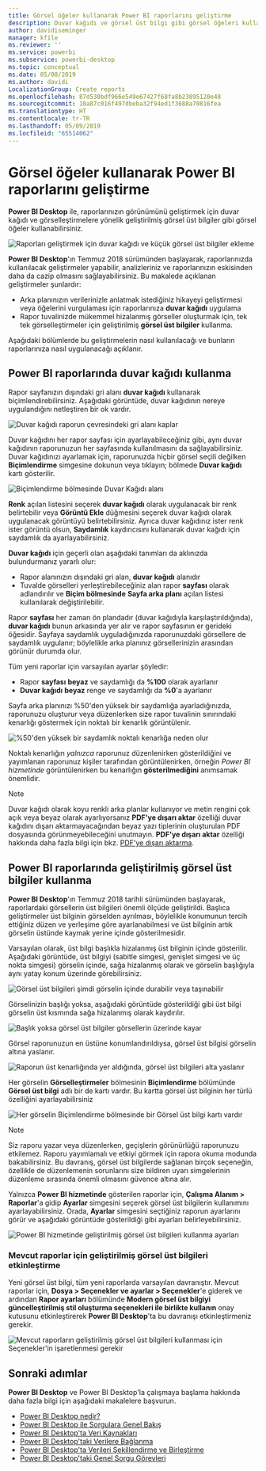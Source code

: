 ```yaml
---
title: Görsel öğeler kullanarak Power BI raporlarını geliştirme
description: Duvar kağıdı ve görsel üst bilgi gibi görsel öğeleri kullanarak raporları geliştirme
author: davidiseminger
manager: kfile
ms.reviewer: ''
ms.service: powerbi
ms.subservice: powerbi-desktop
ms.topic: conceptual
ms.date: 05/08/2019
ms.author: davidi
LocalizationGroup: Create reports
ms.openlocfilehash: 87d530bdf966e549e67427f68fa8b23895120e48
ms.sourcegitcommit: 10a87c016f497dbeba32f94ed1f3688a70816fea
ms.translationtype: HT
ms.contentlocale: tr-TR
ms.lasthandoff: 05/09/2019
ms.locfileid: "65514062"
---
```

# <a name="use-visual-elements-to-enhance-power-bi-reports"></a>Görsel öğeler kullanarak Power BI raporlarını geliştirme

**Power BI Desktop** ile, raporlarınızın görünümünü geliştirmek için duvar kağıdı ve görselleştirmelere yönelik geliştirilmiş görsel üst bilgiler gibi görsel öğeler kullanabilirsiniz.

![Raporları geliştirmek için duvar kağıdı ve küçük görsel üst bilgiler ekleme](media/desktop-visual-elements-for-reports/visual-elements-for-reports_01.png)

**Power BI Desktop**'ın Temmuz 2018 sürümünden başlayarak, raporlarınızda kullanılacak geliştirmeler yapabilir, analizleriniz ve raporlarınızın eskisinden daha da cazip olmasını sağlayabilirsiniz. Bu makalede açıklanan geliştirmeler şunlardır: 

* Arka planınızın verilerinizle anlatmak istediğiniz hikayeyi geliştirmesi veya öğelerini vurgulaması için raporlarınıza **duvar kağıdı** uygulama
* Rapor tuvalinizde mükemmel hizalanmış görseller oluşturmak için, tek tek görselleştirmeler için geliştirilmiş **görsel üst bilgiler** kullanma. 

Aşağıdaki bölümlerde bu geliştirmelerin nasıl kullanılacağı ve bunların raporlarınıza nasıl uygulanacağı açıklanır.

## <a name="using-wallpaper-in-power-bi-reports"></a>Power BI raporlarında duvar kağıdı kullanma

Rapor sayfanızın dışındaki gri alanı **duvar kağıdı** kullanarak biçimlendirebilirsiniz. Aşağıdaki görüntüde, duvar kağıdının nereye uygulandığını netleştiren bir ok vardır. 

![Duvar kağıdı raporun çevresindeki gri alanı kaplar](media/desktop-visual-elements-for-reports/visual-elements-for-reports_02.png)

Duvar kağıdını her rapor sayfası için ayarlayabileceğiniz gibi, aynı duvar kağıdının raporunuzun her sayfasında kullanılmasını da sağlayabilirsiniz. Duvar kağıdınızı ayarlamak için, raporunuzda hiçbir görsel seçili değilken **Biçimlendirme** simgesine dokunun veya tıklayın; bölmede **Duvar kağıdı** kartı gösterilir.

![Biçimlendirme bölmesinde Duvar Kağıdı alanı](media/desktop-visual-elements-for-reports/visual-elements-for-reports_03.png)

**Renk** açılan listesini seçerek **duvar kağıdı** olarak uygulanacak bir renk belirtebilir veya **Görüntü Ekle** düğmesini seçerek duvar kağıdı olarak uygulanacak görüntüyü belirtebilirsiniz. Ayrıca duvar kağıdınız ister renk ister görüntü olsun, **Saydamlık** kaydırıcısını kullanarak duvar kağıdı için saydamlık da ayarlayabilirsiniz.

**Duvar kağıdı** için geçerli olan aşağıdaki tanımları da aklınızda bulundurmanız yararlı olur:

* Rapor alanınızın dışındaki gri alan, **duvar kağıdı** alanıdır
* Tuvalde görselleri yerleştirebileceğiniz alan rapor **sayfası** olarak adlandırılır ve **Biçim bölmesinde** **Sayfa arka planı** açılan listesi kullanılarak değiştirilebilir.

Rapor **sayfası** her zaman ön plandadır (duvar kağıdıyla karşılaştırıldığında), **duvar kağıdı** bunun arkasında yer alır ve rapor sayfasının er gerideki öğesidir. Sayfaya saydamlık uyguladığınızda raporunuzdaki görsellere de saydamlık uygulanır; böylelikle arka planınız görsellerinizin arasından görünür durumda olur.

Tüm yeni raporlar için varsayılan ayarlar şöyledir:

* Rapor **sayfası** **beyaz** ve saydamlığı da **%100** olarak ayarlanır
* **Duvar kağıdı** **beyaz** renge ve saydamlığı da **%0**'a ayarlanır

Sayfa arka planınızı %50'den yüksek bir saydamlığa ayarladığınızda, raporunuzu oluşturur veya düzenlerken size rapor tuvalinin sınırındaki kenarlığı göstermek için noktalı bir kenarlık görüntülenir. 

![%50'den yüksek bir saydamlık noktalı kenarlığa neden olur](media/desktop-visual-elements-for-reports/visual-elements-for-reports_04.png)

Noktalı kenarlığın *yalnızca* raporunuz düzenlenirken gösterildiğini ve yayımlanan raporunuz kişiler tarafından görüntülenirken, örneğin *Power BI hizmetinde* görüntülenirken bu kenarlığın **gösterilmediğini** anımsamak önemlidir.

> [!NOTE]
> Duvar kağıdı olarak koyu renkli arka planlar kullanıyor ve metin rengini çok açık veya beyaz olarak ayarlıyorsanız **PDF'ye dışarı aktar** özelliği duvar kağıdını dışarı aktarmayacağından beyaz yazı tiplerinin oluşturulan PDF dosyasında görünmeyebileceğini unutmayın. **PDF'ye dışarı aktar** özelliği hakkında daha fazla bilgi için bkz. [PDF'ye dışarı aktarma](desktop-export-to-pdf.md).


## <a name="using-improved-visual-headers-in-power-bi-reports"></a>Power BI raporlarında geliştirilmiş görsel üst bilgiler kullanma

**Power BI Desktop**'ın Temmuz 2018 tarihli sürümünden başlayarak, raporlardaki görsellerin üst bilgileri önemli ölçüde geliştirildi. Başlıca geliştirmeler üst bilginin görselden ayrılması, böylelikle konumunun tercih ettiğiniz düzen ve yerleşime göre ayarlanabilmesi ve üst bilginin artık görselin üstünde kaymak yerine içinde gösterilmesidir. 

Varsayılan olarak, üst bilgi başlıkla hizalanmış üst bilginin içinde gösterilir. Aşağıdaki görüntüde, üst bilgiyi (sabitle simgesi, genişlet simgesi ve üç nokta simgesi) görselin içinde, sağa hizalanmış olarak ve görselin başlığıyla aynı yatay konum üzerinde görebilirsiniz.

![Görsel üst bilgileri şimdi görselin içinde durabilir veya taşınabilir](media/desktop-visual-elements-for-reports/visual-elements-for-reports_05.png)

Görselinizin başlığı yoksa, aşağıdaki görüntüde gösterildiği gibi üst bilgi görselin üst kısmında sağa hizalanmış olarak kaydırılır. 

![Başlık yoksa görsel üst bilgiler görsellerin üzerinde kayar](media/desktop-visual-elements-for-reports/visual-elements-for-reports_07.png)

Görsel raporunuzun en üstüne konumlandırıldıysa, görsel üst bilgisi görselin altına yaslanır. 

![Raporun üst kenarlığında yer aldığında, görsel üst bilgileri alta yaslanır](media/desktop-visual-elements-for-reports/visual-elements-for-reports_08.png)

Her görselin **Görselleştirmeler** bölmesinin **Biçimlendirme** bölümünde **Görsel üst bilgi** adlı bir de kartı vardır. Bu kartta görsel üst bilginin her türlü özelliğini ayarlayabilirsiniz

![Her görselin Biçimlendirme bölmesinde bir Görsel üst bilgi kartı vardır](media/desktop-visual-elements-for-reports/visual-elements-for-reports_09.png)

> [!NOTE]
> Siz raporu yazar veya düzenlerken, geçişlerin görünürlüğü raporunuzu etkilemez. Raporu yayımlamalı ve etkiyi görmek için rapora okuma modunda bakabilirsiniz. Bu davranış, görsel üst bilgilerde sağlanan birçok seçeneğin, özellikle de düzenlemenin sorunlarını size bildiren uyarı simgelerinin düzenleme sırasında önemli olmasını güvence altına alır.

Yalnızca **Power BI hizmetinde** gösterilen raporlar için, **Çalışma Alanım > Raporlar**'a gidip **Ayarlar** simgesini seçerek görsel üst bilgilerin kullanımını ayarlayabilirsiniz. Orada, **Ayarlar** simgesini seçtiğiniz raporun ayarlarını görür ve aşağıdaki görüntüde gösterildiği gibi ayarları belirleyebilirsiniz.

![Power BI hizmetinde geliştirilmiş görsel üst bilgileri kullanma ayarları](media/desktop-visual-elements-for-reports/visual-elements-for-reports_10.png)

### <a name="enabling-improved-visual-headers-for-existing-reports"></a>Mevcut raporlar için geliştirilmiş görsel üst bilgileri etkinleştirme

Yeni görsel üst bilgi, tüm yeni raporlarda varsayılan davranıştır. Mevcut raporlar için, **Dosya > Seçenekler ve ayarlar > Seçenekler**'e giderek ve ardından **Rapor ayarları** bölümünde **Modern görsel üst bilgiyi güncelleştirilmiş stil oluşturma seçenekleri ile birlikte kullanın** onay kutusunu etkinleştirerek **Power BI Desktop**'ta bu davranışı etkinleştirmeniz gerekir.

![Mevcut raporların geliştirilmiş görsel üst bilgileri kullanması için Seçenekler'in işaretlenmesi gerekir](media/desktop-visual-elements-for-reports/visual-elements-for-reports_06.png)


## <a name="next-steps"></a>Sonraki adımlar
**Power BI Desktop** ve Power BI Desktop'la çalışmaya başlama hakkında daha fazla bilgi için aşağıdaki makalelere başvurun.

* [Power BI Desktop nedir?](desktop-what-is-desktop.md)
* [Power BI Desktop ile Sorgulara Genel Bakış](desktop-query-overview.md)
* [Power BI Desktop'ta Veri Kaynakları](desktop-data-sources.md)
* [Power BI Desktop'taki Verilere Bağlanma](desktop-connect-to-data.md)
* [Power BI Desktop'ta Verileri Şekillendirme ve Birleştirme](desktop-shape-and-combine-data.md)
* [Power BI Desktop'taki Genel Sorgu Görevleri](desktop-common-query-tasks.md)   

